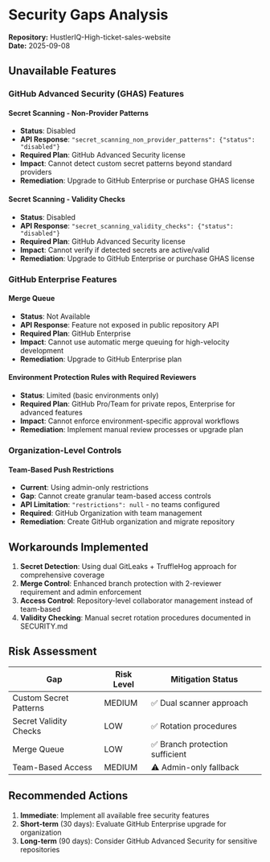 # Security Gaps Analysis

**Repository:** HustlerIQ-High-ticket-sales-website  
**Date:** 2025-09-08

## Unavailable Features

### GitHub Advanced Security (GHAS) Features

#### Secret Scanning - Non-Provider Patterns
- **Status**: Disabled
- **API Response**: `"secret_scanning_non_provider_patterns": {"status": "disabled"}`
- **Required Plan**: GitHub Advanced Security license
- **Impact**: Cannot detect custom secret patterns beyond standard providers
- **Remediation**: Upgrade to GitHub Enterprise or purchase GHAS license

#### Secret Scanning - Validity Checks  
- **Status**: Disabled
- **API Response**: `"secret_scanning_validity_checks": {"status": "disabled"}`
- **Required Plan**: GitHub Advanced Security license
- **Impact**: Cannot verify if detected secrets are active/valid
- **Remediation**: Upgrade to GitHub Enterprise or purchase GHAS license

### GitHub Enterprise Features

#### Merge Queue
- **Status**: Not Available
- **API Response**: Feature not exposed in public repository API
- **Required Plan**: GitHub Enterprise
- **Impact**: Cannot use automatic merge queuing for high-velocity development
- **Remediation**: Upgrade to GitHub Enterprise plan

#### Environment Protection Rules with Required Reviewers
- **Status**: Limited (basic environments only)
- **Required Plan**: GitHub Pro/Team for private repos, Enterprise for advanced features
- **Impact**: Cannot enforce environment-specific approval workflows
- **Remediation**: Implement manual review processes or upgrade plan

### Organization-Level Controls

#### Team-Based Push Restrictions
- **Current**: Using admin-only restrictions
- **Gap**: Cannot create granular team-based access controls
- **API Limitation**: `"restrictions": null` - no teams configured
- **Required**: GitHub Organization with team management
- **Remediation**: Create GitHub organization and migrate repository

## Workarounds Implemented

1. **Secret Detection**: Using dual GitLeaks + TruffleHog approach for comprehensive coverage
2. **Merge Control**: Enhanced branch protection with 2-reviewer requirement and admin enforcement
3. **Access Control**: Repository-level collaborator management instead of team-based
4. **Validity Checking**: Manual secret rotation procedures documented in SECURITY.md

## Risk Assessment

| Gap | Risk Level | Mitigation Status |
|-----|------------|------------------|
| Custom Secret Patterns | MEDIUM | ✅ Dual scanner approach |
| Secret Validity Checks | LOW | ✅ Rotation procedures |
| Merge Queue | LOW | ✅ Branch protection sufficient |
| Team-Based Access | MEDIUM | ⚠️ Admin-only fallback |

## Recommended Actions

1. **Immediate**: Implement all available free security features
2. **Short-term** (30 days): Evaluate GitHub Enterprise upgrade for organization
3. **Long-term** (90 days): Consider GitHub Advanced Security for sensitive repositories

